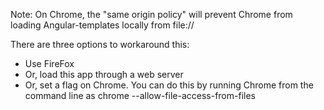 Note: On Chrome, the "same origin policy" will prevent Chrome from loading Angular-templates locally from file://

There are three options to workaround this:

* Use FireFox
* Or, load this app through a web server
* Or, set a flag on Chrome. You can do this by running Chrome from the command line as chrome --allow-file-access-from-files
